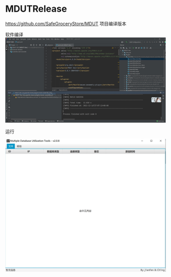 # MDUTRelease
https://github.com/SafeGroceryStore/MDUT 项目编译版本

软件编译
![编译成功](https://raw.githubusercontent.com/Anonymous-ghost/MDUTRelease/main/okbuild.jpg)<br/>

运行

![运行](https://raw.githubusercontent.com/Anonymous-ghost/MDUTRelease/main/menu.jpg)<br/>
